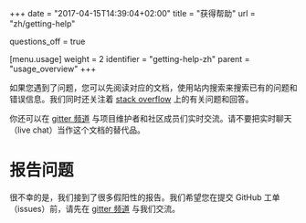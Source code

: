 +++
date = "2017-04-15T14:39:04+02:00"
title = "获得帮助"
url = "zh/getting-help"

questions_off = true

[menu.usage]
  weight = 2
  identifier = "getting-help-zh"
  parent = "usage_overview"
+++

<!--If you are experiencing issues please be sure to read the documentation and search for existing issues and error messages using site search. We monitor [stack overflow](http://stackoverflow.com/questions/tagged/drone.io) for questions and answers.-->

如果您遇到了问题，您可以先阅读对应的文档，使用站内搜索来搜索已有的问题和错误信息。我们同时还关注着 [stack overflow](http://stackoverflow.com/questions/tagged/drone.io)  上的有关问题和回答。

<!--You can also chat live with project maintainers and community members in our [gitter channel](gitter.im/drone/drone). Please do not use live chat as a replacement for this documentation.-->

你还可以在 [gitter 频道](gitter.im/drone/drone) 与项目维护者和社区成员们实时交流。请不要把实时聊天（live chat）当作这个文档的替代品。

# 报告问题

<!--We unfortunately receive a large number of false positive issues. We ask that you discuss potential problems in our [gitter channel](gitter.im/drone/drone) before creating github issues.-->

很不幸的是，我们接到了很多假阳性的报告。我们希望您在提交 GitHub 工单（issues）前，请先在 [gitter 频道](gitter.im/drone/drone) 与我们交流。
